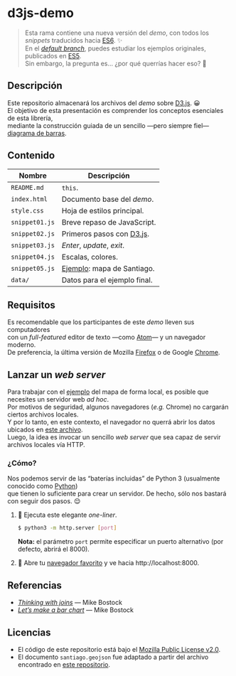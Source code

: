 
# d3js-demo

> Esta rama contiene una nueva versión del _demo_,
  con todos los _snippets_ traducidos hacia [ES6]. :sparkles:  
  En el [_default branch_](https://github.com/nebil/d3js-demo),
  puedes estudiar los ejemplos originales, publicados en [ES5].  
  Sin embargo, la pregunta es… ¿por qué querrías hacer eso?
  :thinking:

## Descripción

Este repositorio almacenará los archivos del _demo_ sobre [D3.js]. :grinning:  
El objetivo de esta presentación es comprender
los conceptos esenciales de esta librería,  
mediante la construcción guiada de un sencillo
—pero siempre fiel— [diagrama de barras](
https://es.wikipedia.org/wiki/Diagrama_de_barras).

## Contenido

Nombre         | Descripción
-------------- | ----------------------------
`README.md`    | `this`.
`index.html`   | Documento base del _demo_.
`style.css`    | Hoja de estilos principal.
`snippet01.js` | Breve repaso de JavaScript.
`snippet02.js` | Primeros pasos con [D3.js].
`snippet03.js` | _Enter_, _update_, _exit_.
`snippet04.js` | Escalas, colores.
`snippet05.js` | [Ejemplo]: mapa de Santiago.
`data/`        | Datos para el ejemplo final.

## Requisitos

Es recomendable que los participantes de este _demo_ lleven sus computadores  
con un _full-featured_ editor de texto —como [Atom]— y un navegador moderno.  
De preferencia, la última versión de Mozilla [Firefox] o de Google [Chrome].

## Lanzar un _web server_

Para trabajar con el [ejemplo] del mapa de forma local,
es posible que necesites un servidor web _ad hoc_.  
Por motivos de seguridad,
algunos navegadores (_e.g._ Chrome) no cargarán ciertos archivos locales.  
Y por lo tanto, en este contexto, el navegador no querrá abrir los datos
ubicados en [este archivo](data/santiago.geojson).  
Luego, la idea es invocar un sencillo _web server_
que sea capaz de servir archivos locales vía HTTP.

### ¿Cómo?

Nos podemos servir de las “baterías incluidas” de Python 3
(usualmente conocido como [Python])  
que tienen lo suficiente para crear un servidor.
De hecho, sólo nos bastará con seguir dos pasos.
:relieved:

1. :snake:
   Ejecuta este elegante _one-liner_.

   ```sh
   $ python3 -m http.server [port]
   ```
   **Nota:** el parámetro `port` permite especificar un puerto alternativo
   (por defecto, abrirá el 8000).

2. :fox_face:
   Abre tu [navegador favorito](https://www.mozilla.org/firefox/new/)
   y ve hacia http://localhost:8000.

## Referencias

- [_Thinking with joins_](https://bost.ocks.org/mike/join/) — Mike Bostock
- [_Let’s make a bar chart_](https://bost.ocks.org/mike/bar/) — Mike Bostock

## Licencias

- El código de este repositorio está bajo el [Mozilla Public License v2.0](
  https://www.mozilla.org/MPL/2.0/).
- El documento `santiago.geojson` fue adaptado a partir del archivo
  encontrado en [este repositorio](https://github.com/jlhonora/geo).

[/]:# (Referencias implícitas)

[es5]:     https://www.ecma-international.org/ecma-262/5.1/
[es6]:     https://www.ecma-international.org/ecma-262/6.0/
[d3.js]:   https://d3js.org
[atom]:    https://atom.io
[chrome]:  https://www.google.com/chrome/
[firefox]: https://www.mozilla.org/firefox/new/
[python]:  http://www.pyzo.org/_images/xkcd_python.png
[ejemplo]: https://nebil.github.io/d3js-demo/
